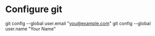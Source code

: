 # Configure git
git config --global user.email "you@example.com"
git config --global user.name "Your Name"